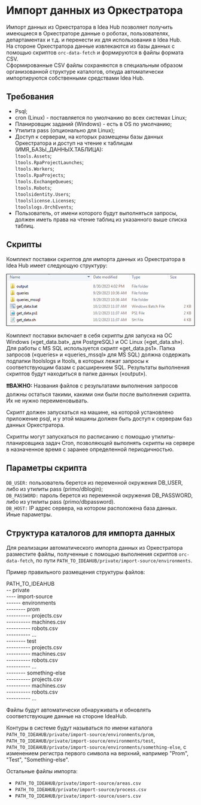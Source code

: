 # Импорт данных из Оркестратора

Импорт данных из Оркестратора в Idea Hub позволяет получить имеющиеся в Оркестраторе данные о роботах, пользователях, департаментах и т.д. и перенести их для использования в Idea Hub.  
На стороне Оркестратора данные извлекаются из базы данных с помощью скриптов `orc-data-fetch` и формируются в файлы формата CSV.  
Сформированные CSV файлы сохраняются в специальным образом организованной структуре каталогов, откуда автоматически импортируются собственными средствами Idea Hub.

## Требования
* Psql;
* cron (Linux) - поставляется по умолчанию во всех системах Linux;
* Планировщик заданий (Windows) - есть в OS по умолчанию;
* Утилита pass (опционально для Linux);
* Доступ к серверам, на которых размещены базы данных Оркестратора и доступ на чтение к таблицам (ИМЯ_БАЗЫ_ДАННЫХ.ТАБЛИЦА):  
`ltools.Assets`;  
`ltools.RpaProjectLaunches`;  
`ltools.Workers`;  
`ltools.RpaProjects`;  
`ltools.ExchangeQueues`;  
`ltools.Robots`;  
`ltoolsidentity.Users`;  
`ltoolslicense.Licenses`;  
`ltoolslogs.OrchEvents`;  
* Пользователь, от имени которого будут выполняться запросы, должен иметь права на чтение таблиц из указанного выше списка таблиц.


## Скрипты
Комплект поставки скриптов для импорта данных из Оркестратора в Idea Hub имеет следующую структуру:

![](<../.gitbook/assets/IdeaHub_OrchImport.png>)

Комплект поставки включает в себя скрипты для запуска на ОС Windows («get_data.bat», для PostgreSQL) и ОС Linux («get_data.sh»). Для работы с MS SQL используется скрипт «get_data.ps1».
Папка запросов («queries» и «queries_mssql» для MS SQL) должна содержать подпапки ltoolslogs и ltools, в которых лежат запросы к соответствующим базам с расширением SQL.
Результаты выполнения скриптов будут находиться в папке данных («output»).

**❗❗ВАЖНО:** Названия файлов с результатами выполнения запросов должны остаться такими, какими они были после выполнения скрипта. Их не нужно переименовывать.

Скрипт должен запускаться на машине, на которой установлено приложение psql, и у этой машины должен быть доступ к серверам баз данных Оркестратора.

Скрипты могут запускаться по расписанию с помощью утилиты-планировщика задач Cron, позволяющей выполнять скрипты на сервере в назначенное время с заранее определенной периодичностью.

## Параметры скрипта

`DB_USER:` пользователь берется из переменной окружения DB_USER, либо из утилиты pass (primo/dblogin);  
`DB_PASSWORD:` пароль берется из переменной окружения DB_PASSWORD, либо из утилиты pass (primo/dbpassword).  
`DB_HOST:` IP адрес сервера, на котором расположена база данных.  
Иные параметры.

## Структура каталогов для импорта данных

Для реализации автоматического импорта данных из Оркестратора разместите файлы, полученные с помощью выполнения скриптов `orc-data-fetch`, по пути `PATH_TO_IDEAHUB/private/import-source/environments`.

Пример правильного размещения структуры файлов:
 
PATH_TO_IDEAHUB  
-- private  
---- import-source  
------ environments  
-------- prom  
---------- projects.csv  
---------- machines.csv  
---------- robots.csv  
---------- ...  
-------- test  
---------- projects.csv  
---------- machines.csv  
---------- robots.csv  
---------- ...  
-------- something-else  
---------- projects.csv  
---------- machines.csv  
---------- robots.csv  
---------- ...  
 
Файлы будут автоматически обнаруживать и обновлять соответствующие данные на стороне IdeaHub.
 
Контуры в системе будут называться по имени каталога `PATH_TO_IDEAHUB/private/import-source/environments/prom`, `PATH_TO_IDEAHUB/private/import-source/environments/test`, 
`PATH_TO_IDEAHUB/private/import-source/environments/something-else`, с изменением регистра первого символа на верхний, например "Prom", "Test", "Something-else".
 
Остальные файлы импорта:
- `PATH_TO_IDEAHUB/private/import-source/areas.csv`
- `PATH_TO_IDEAHUB/private/import-source/process.csv`
- `PATH_TO_IDEAHUB/private/import-source/users.csv`

